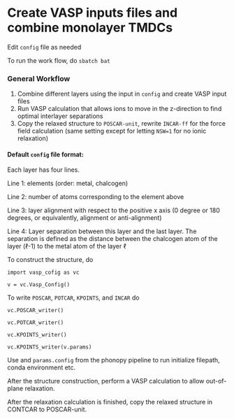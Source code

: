 # Create VASP inputs files and combine monolayer TMDCs

Edit `config` file as needed 

To run the work flow, do `sbatch bat`

### General Workflow
1. Combine different layers using the input in `config` and create VASP input files
2. Run VASP calculation that allows ions to move in the z-direction to find optimal interlayer separations
3. Copy the relaxed structure to `POSCAR-unit`, rewrite `INCAR-ff` for the force field calculation (same setting except for letting `NSW=1` for no ionic relaxation)

#### Default  `config` file format: 
Each layer has four lines. 

Line 1: elements (order: metal, chalcogen)

Line 2: number of atoms corresponding to the element above 

Line 3: layer alignment with respect to the positive x axis (0 degree or 180 degrees, or equivalently, alignment or anti-alignment)

Line 4: Layer separation between this layer and the last layer. The separation is defined as the distance between the chalcogen atom of the layer ($\ell$-1) to the metal atom of the layer $\ell$


To construct the structure, do

`import vasp_cofig as vc`

`v = vc.Vasp_Config()` 

To write `POSCAR`, `POTCAR`, `KPOINTS`, and `INCAR` do 

`vc.POSCAR_writer()`

`vc.POTCAR_writer()`

`vc.KPOINTS_writer()`

`vc.KPOINTS_writer(v.params)`

Use and `params.config` from the phonopy pipeline to run initialize filepath, conda environment etc.

After the structure construction, perform a VASP calculation to allow out-of-plane relaxation.

After the relaxation calculation is finished, copy the relaxed structure in CONTCAR to POSCAR-unit.
